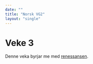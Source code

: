 ```yaml
---
date: ""
title: "Norsk VG2"
layout: "single"
---
```


# Veke 3

Denne veka byrjar me med [renessansen](/norsk/norsk-3.html). 